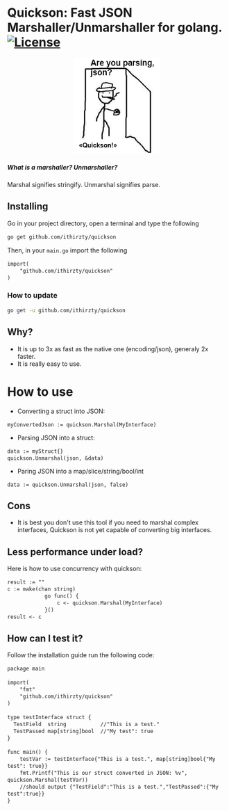 # Quickson: Fast JSON Marshaller/Unmarshaller for golang. [![License](https://img.shields.io/badge/License-Apache--2.0-green)](https://github.com/ithirzty/quickson/blob/main/LICENSE)
<p align="center">
  <img src="https://github.com/ithirzty/quickson/blob/main/logo.png?raw=true" />
</p>

##### What is a marshaller? Unmarshaller?
Marshal signifies stringify. Unmarshal signifies parse.

## Installing
Go in your project directory, open a terminal and type the following
```bash
go get github.com/ithirzty/quickson
```
Then, in your `main.go` import the following
```golang
import(
	"github.com/ithirzty/quickson"
)
```
### How to update
```bash
go get -u github.com/ithirzty/quickson
```

## Why?
* It is up to 3x as fast as the native one (encoding/json), generaly 2x faster.
* It is really easy to use.

# How to use
* Converting a struct into JSON:
```golang
myConvertedJson := quickson.Marshal(MyInterface)
```
* Parsing JSON into a struct: 
```golang
data := myStruct{}
quickson.Unmarshal(json, &data)
```
* Paring JSON into a map/slice/string/bool/int
```golang
data := quickson.Unmarshal(json, false)
```

## Cons
* It is best you don't use this tool if you need to marshal complex interfaces, Quickson is not yet capable of converting big interfaces.

## Less performance under load?
Here is how to use concurrency with quickson:
```golang
result := ""
c := make(chan string)
			go func() {
				c <- quickson.Marshal(MyInterface)
			}()
result <- c
```


## How can I test it?
Follow the installation guide run the following code:
```golang
package main

import(
	"fmt"
	"github.com/ithirzty/quickson"
)

type testInterface struct {
  TestField  string           //"This is a test."
  TestPassed map[string]bool  //"My test": true
}

func main() {
	testVar := testInterface{"This is a test.", map[string]bool{"My test": true}}
	fmt.Printf("This is our struct converted in JSON: %v", quickson.Marshal(testVar))
	//should output {"TestField":"This is a test.","TestPassed":{"My test":true}}
}
```
